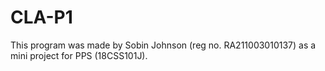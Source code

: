 # CLA-P1

This program was made by Sobin Johnson (reg no. RA211003010137) as 
a mini project for PPS (18CSS101J). 